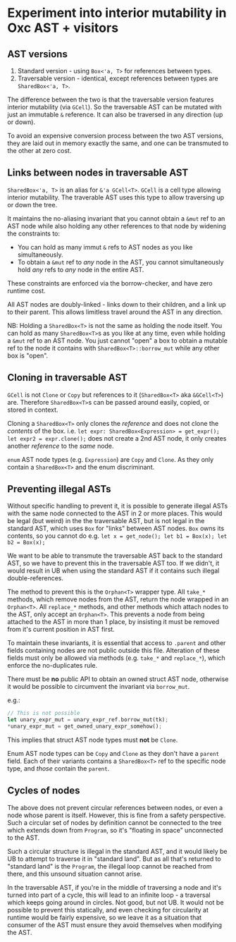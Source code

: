 # Experiment into interior mutability in Oxc AST + visitors

## AST versions

1. Standard version - using `Box<'a, T>` for references between types.
2. Traversable version - identical, except references between types are `SharedBox<'a, T>`.

The difference between the two is that the traversable version features interior mutability
(via `GCell`). So the traversable AST can be mutated with just an immutable `&` reference.
It can also be traversed in any direction (up or down).

To avoid an expensive conversion process between the two AST versions, they are laid out in memory
exactly the same, and one can be transmuted to the other at zero cost.

## Links between nodes in traversable AST

`SharedBox<'a, T>` is an alias for `&'a GCell<T>`.
`GCell` is a cell type allowing interior mutability.
The traverable AST uses this type to allow traversing up or down the tree.

It maintains the no-aliasing invariant that you cannot obtain a `&mut` ref to an AST node while
also holding any other references to that node by widening the constraints to:

* You can hold as many immut `&` refs to AST nodes as you like simultaneously.
* To obtain a `&mut` ref to *any* node in the AST, you cannot simultaneously hold *any* refs
  to *any* node in the entire AST.

These constraints are enforced via the borrow-checker, and have zero runtime cost.

All AST nodes are doubly-linked - links down to their children, and a link up to their parent.
This allows limitless travel around the AST in any direction.

NB: Holding a `SharedBox<T>` is not the same as holding the node itself. You can hold as many
`SharedBox<T>`s as you like at any time, even while holding a `&mut` ref to an AST node.
You just cannot "open" a box to obtain a mutable ref to the node it contains with
`SharedBox<T>::borrow_mut` while any other box is "open".

## Cloning in traversable AST

`GCell` is not `Clone` or `Copy` but references to it (`SharedBox<T>` aka `&GCell<T>`) are.
Therefore `SharedBox<T>`s can be passed around easily, copied, or stored in context.

Cloning a `SharedBox<T>` only clones the *reference* and does not clone the *contents* of the box.
i.e. `let expr: SharedBox<Expression> = get_expr(); let expr2 = expr.clone();` does not create a 2nd
AST node, it only creates another *reference* to the *same* node.

`enum` AST node types (e.g. `Expression`) are `Copy` and `Clone`. As they only contain
a `SharedBox<T>` and the enum discriminant.

## Preventing illegal ASTs

Without specific handling to prevent it, it is possible to generate illegal ASTs with the same
node connected to the AST in 2 or more places.
This would be legal (but weird) in the the traversable AST, but is not legal in the standard AST,
which uses `Box` for "links" between AST nodes. `Box` owns its contents, so you cannot do
e.g. `let x = get_node(); let b1 = Box(x); let b2 = Box(x);`

We want to be able to transmute the traversable AST back to the standard AST, so we have to prevent
this in the traversable AST too. If we didn't, it would result in UB when using the standard AST
if it contains such illegal double-references.

The method to prevent this is the `Orphan<T>` wrapper type.
All `take_*` methods, which remove nodes from the AST, return the node wrapped in an `Orphan<T>`.
All `replace_*` methods, and other methods which attach nodes to the AST, only accept an `Orphan<T>`.
This prevents a node from being attached to the AST in more than 1 place, by insisting it must be
removed from it's current position in AST first.

To maintain these invariants, it is essential that access to `.parent` and other fields containing
nodes are not public outside this file. Alteration of these fields must only be allowed via
methods (e.g. `take_*` and `replace_*`), which enforce the no-duplicates rule.

There must be **no** public API to obtain an owned struct AST node, otherwise it would be possible
to circumvent the invariant via `borrow_mut`.

e.g.:
```rs
// This is not possible
let unary_expr_mut = unary_expr_ref.borrow_mut(tk);
*unary_expr_mut = get_owned_unary_expr_somehow();
```

This implies that struct AST node types must **not** be `Clone`.

Enum AST node types can be `Copy` and `Clone` as they don't have a `parent` field. Each of their
variants contains a `SharedBox<T>` ref to the specific node type, and *those* contain the `parent`.

## Cycles of nodes

The above does not prevent circular references between nodes, or even a node whose parent is itself.
However, this is fine from a safety perspective. Such a circular set of nodes by definition cannot
be connected to the tree which extends down from `Program`, so it's "floating in space" unconnected
to the AST.

Such a circular structure is illegal in the standard AST, and it would likely be UB to attempt to
traverse it in "standard land". But as all that's returned to "standard land" is the `Program`,
the illegal loop cannot be reached from there, and this unsound situation cannot arise.

In the traversable AST, if you're in the middle of traversing a node and it's turned into part of
a cycle, this will lead to an infinite loop - a traversal which keeps going around in circles.
Not good, but not UB. It would not be possible to prevent this statically, and even checking for
circularity at runtime would be fairly expensive, so we leave it as a situation that consumer of
the AST must ensure they avoid themselves when modifying the AST.
